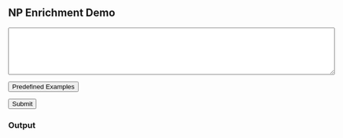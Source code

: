 ## **NP Enrichment Demo**


<textarea class="form-control" id="input-doc" name="input-doc" rows="6" cols="80" white-space="pre-wrap"></textarea>

<button type="button" class="btn btn-outline-primary" onclick="change_text()">Predefined Examples</button>

<button id="form-submit" class="btn btn-primary btn-sm" type="button" onclick="call_nte_model(); return null;">Submit</button>

### Output

<div class="form-group" id="out-text"></div>

[comment]: <> (<textarea id="out-text" name="out-text" rows="6" cols="80" white-space="pre-wrap"></textarea>)


<script type="text/javascript">
    function call_nte_model() {
        let text = document.getElementById("input-doc").value;
        let formdata = new FormData();
        formdata.append("text", text);
        
        let requestOptions = {
          method: 'POST',
          body: formdata,
          redirect: 'follow'
        };
        
        fetch("https://nlp.biu.ac.il/~lazary/tne/", requestOptions)
          .then(function(response) {
            return response.text()
          }).then(function(body) {
            let out = document.getElementById("out-text");
            out.innerHTML = body;
          });
	}

    function change_text(new_text) {
        document.getElementById("input-doc").value = new_text;
    }

    examples = ['I entered the house, the windows were open.',
                'Adam\'s father went to meet the teacher at his school.',
                'TNE is an NLU task, which focus on relations between noun phrases (NPs) that can be mediated via prepositions. The dataset contains 5,497 documents, annotated exhaustively with all possible links between the NPs in each document.',
            ];

    function change_text() {
        document.getElementById("input-doc").value = examples[Math.floor(Math.random() * examples.length)];
    }

</script>